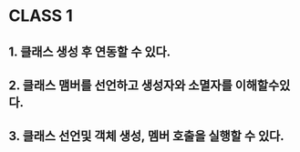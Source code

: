 # CLASS 1
## 1. 클래스 생성 후 연동할 수 있다.

## 2. 클래스 맴버를 선언하고 생성자와 소멸자를 이해할수있다.

## 3. 클래스 선언및 객체 생성, 멤버 호출을 실행할 수 있다.
